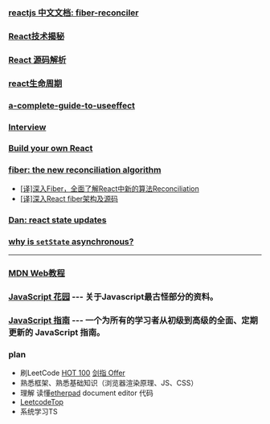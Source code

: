 ### [reactjs 中文文档: fiber-reconciler](https://zh-hans.reactjs.org/docs/codebase-overview.html#fiber-reconciler)

### [React技术揭秘](https://react.iamkasong.com/)

### [React 源码解析](https://react.jokcy.me/)

### [react生命周期](https://projects.wojtekmaj.pl/react-lifecycle-methods-diagram/)

### [a-complete-guide-to-useeffect](https://overreacted.io/zh-hans/a-complete-guide-to-useeffect/)

### [Interview](https://github.com/qappleh/Interview)

### [Build your own React](https://pomb.us/build-your-own-react/)

### [fiber: the new reconciliation algorithm](https://indepth.dev/posts/1008/inside-fiber-in-depth-overview-of-the-new-reconciliation-algorithm-in-react)
  - [[译]深入Fiber，全面了解React中新的算法Reconciliation](https://www.yuque.com/zackdk/web/gm1iad)
  - [[译]深入React fiber架构及源码](https://zhuanlan.zhihu.com/p/57346388)

### [Dan: react state updates](https://stackoverflow.com/questions/48563650/does-react-keep-the-order-for-state-updates/48610973#48610973)

### [why is `setState` asynchronous?](https://github.com/facebook/react/issues/11527)

----

### [MDN Web教程](https://developer.mozilla.org/zh-CN/docs/Web/Tutorials)

### [JavaScript 花园](http://bonsaiden.github.io/JavaScript-Garden/zh/) --- 关于Javascript最古怪部分的资料。

### [JavaScript 指南](https://developer.mozilla.org/zh-CN/docs/Web/JavaScript/Guide) --- 一个为所有的学习者从初级到高级的全面、定期更新的 JavaScript 指南。



### plan

- 刷LeetCode [HOT 100](https://leetcode-cn.com/problemset/leetcode-hot-100/) [剑指 Offer](https://leetcode-cn.com/problemset/lcof/)
- 熟悉框架、熟悉基础知识（浏览器渲染原理、JS、CSS）
- 理解 读懂[etherpad](https://github.com/ether/etherpad-lite) document editor 代码
- [LeetcodeTop](https://github.com/afatcoder/LeetcodeTop)
- 系统学习TS
